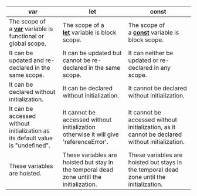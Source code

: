 
| **var**                                                                                                         | **let**                                                                                          | **const**                                                                                            |
| --------------------------------------------------------------------------------------------------------------- | ------------------------------------------------------------------------------------------------ | ---------------------------------------------------------------------------------------------------- |
| The scope of a [__var__](https://www.geeksforgeeks.org/javascript-var/) variable is functional or global scope. | The scope of a [__let__](https://www.geeksforgeeks.org/javascript-let/) variable is block scope. | The scope of a [__const__](https://www.geeksforgeeks.org/javascript-const/) variable is block scope. |
| It can be updated and re-declared in the same scope.                                                            | It can be updated but cannot be re-declared in the same scope.                                   | It can neither be updated or re-declared in any scope.                                               |
| It can be declared without initialization.                                                                      | It can be declared without initialization.                                                       | It cannot be declared without initialization.                                                        |
| It can be accessed without initialization as its default value is "undefined".                                  | It cannot be accessed without initialization otherwise it will give 'referenceError'.            | It cannot be accessed without initialization, as it cannot be declared without initialization.       |
| These variables are hoisted.                                                                                    | These variables are hoisted but stay in the temporal dead zone untill the initialization.        | These variables are hoisted but stays in the temporal dead zone until the initialization.            |
